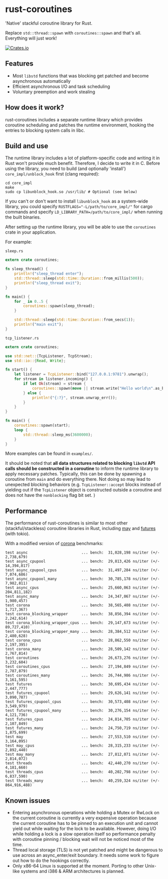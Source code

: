 # rust-coroutines

'Native' stackful coroutine library for Rust.

Replace `std::thread::spawn` with `coroutines::spawn` and that's all. Everything will just work!

[![Crates.io](https://img.shields.io/crates/v/coroutines.svg)](https://crates.io/crates/coroutines)

## Features

- Most `libstd` functions that was blocking get patched and become asynchronous automatically
- Efficient asynchronous I/O and task scheduling
- Voluntary preemption and work stealing

## How does it work?

rust-coroutines includes a separate runtime library which provides coroutine scheduling and patches the runtime environment, hooking the entries to blocking system calls in libc.

## Build and use

The runtime library includes a lot of platform-specific code and writing it in Rust won't provide much benefit. Therefore, I decide to write it in C. Before using the library, you need to build (and optionally 'install') `core_impl/unblock_hook` first (clang required):

```
cd core_impl
make
sudo cp libunblock_hook.so /usr/lib/ # Optional (see below)
```

If you can't or don't want to install `libunblock_hook` as a system-wide library, you could specify `RUSTFLAGS="-L/path/to/core_impl/"` for cargo commands and specify `LD_LIBRARY_PATH=/path/to/core_impl/` when running the built binaries.

After setting up the runtime library, you will be able to use the `coroutines` crate in your application.

For example:

`sleep.rs`

```rust
extern crate coroutines;

fn sleep_thread() {
    println!("sleep_thread enter");
    std::thread::sleep(std::time::Duration::from_millis(500));
    println!("sleep_thread exit");
}

fn main() {
    for _ in 0..5 {
        coroutines::spawn(sleep_thread);
    }

    std::thread::sleep(std::time::Duration::from_secs(1));
    println!("main exit");
}
```

`tcp_listener.rs`

```rust
extern crate coroutines;

use std::net::{TcpListener, TcpStream};
use std::io::{Read, Write};

fn start() {
    let listener = TcpListener::bind("127.0.0.1:9781").unwrap();
    for stream in listener.incoming() {
        if let Ok(stream) = stream {
            coroutines::spawn(move || stream.write("Hello world\n".as_bytes()));
        } else {
            println!("{:?}", stream.unwrap_err());
        }
    }
}

fn main() {
    coroutines::spawn(start);
    loop {
        std::thread::sleep_ms(3600000);
    }
}
```

More examples can be found in `examples/`.

It should be noted that **all data structures related to blocking `libstd` API calls should be constructed in a coroutine** to inform the runtime library to apply necessary patches. Typically, this can be done by spawning a coroutine from `main` and do everything there. Not doing so may lead to unexpected blocking behaviors (e.g. `TcpListener::accept` blocks instead of yielding out if the `TcpListener` object is constructed outside a coroutine and does not have the `nonblocking` flag bit set. )

## Performance

The performance of rust-coroutines is similar to most other (stackful/stackless) coroutine libraries in Rust, including [may](https://github.com/Xudong-Huang/may) and [futures](https://github.com/rust-lang-nursery/futures-rs) (with tokio).

With a modified version of [corona](https://github.com/vorner/corona) benchmarks:

```
test async                        ... bench:  31,028,198 ns/iter (+/- 2,738,679)
test async_cpupool                ... bench:  29,813,426 ns/iter (+/- 14,394,817)
test async_cpupool_cpus           ... bench:  31,497,284 ns/iter (+/- 7,074,686)
test async_cpupool_many           ... bench:  30,785,178 ns/iter (+/- 7,982,811)
test async_cpus                   ... bench:  25,660,063 ns/iter (+/- 204,811,182)
test async_many                   ... bench:  24,347,067 ns/iter (+/- 1,980,457)
test corona                       ... bench:  38,565,408 ns/iter (+/- 1,717,367)
test corona_blocking_wrapper      ... bench:  38,856,394 ns/iter (+/- 2,242,614)
test corona_blocking_wrapper_cpus ... bench:  29,147,673 ns/iter (+/- 89,727,410)
test corona_blocking_wrapper_many ... bench:  28,384,512 ns/iter (+/- 2,480,628)
test corona_cpus                  ... bench:  28,862,550 ns/iter (+/- 2,197,395)
test corona_many                  ... bench:  28,509,142 ns/iter (+/- 2,767,814)
test coroutines                   ... bench:  26,673,276 ns/iter (+/- 3,232,604)
test coroutines_cpus              ... bench:  27,194,849 ns/iter (+/- 2,787,879)
test coroutines_many              ... bench:  26,744,986 ns/iter (+/- 3,161,595)
test futures                      ... bench:  30,695,434 ns/iter (+/- 2,447,777)
test futures_cpupool              ... bench:  29,626,141 ns/iter (+/- 3,090,787)
test futures_cpupool_cpus         ... bench:  30,573,408 ns/iter (+/- 3,549,979)
test futures_cpupool_many         ... bench:  30,276,154 ns/iter (+/- 4,121,736)
test futures_cpus                 ... bench:  24,814,705 ns/iter (+/- 2,107,849)
test futures_many                 ... bench:  24,750,719 ns/iter (+/- 1,875,699)
test may                          ... bench:  27,553,510 ns/iter (+/- 3,164,095)
test may_cpus                     ... bench:  28,315,233 ns/iter (+/- 2,892,440)
test may_many                     ... bench:  27,812,071 ns/iter (+/- 2,814,072)
test threads                      ... bench:  42,440,270 ns/iter (+/- 4,181,660)
test threads_cpus                 ... bench:  40,202,798 ns/iter (+/- 6,837,590)
test threads_many                 ... bench:  40,259,324 ns/iter (+/- 864,916,488)
```

## Known issues

- Entering asynchronous operations while holding a Mutex or RwLock on the current coroutine is currently a very expensive operation because the current coroutine has to be pinned to an execution unit and cannot yield out while waiting for the lock to be available. However, doing I/O while holding a lock is a slow operation itself so performance penalty with coroutine pinning / blocking wait will not be noticed most of the time.
- Thread local storage (TLS) is not yet patched and might be dangerous to use across an async_enter/exit boundary. It needs some work to figure out how to do the hookings correctly.
- Only x86-64 Linux is supported at the moment. Porting to other Unix-like systems and i386 & ARM architectures is planned.
